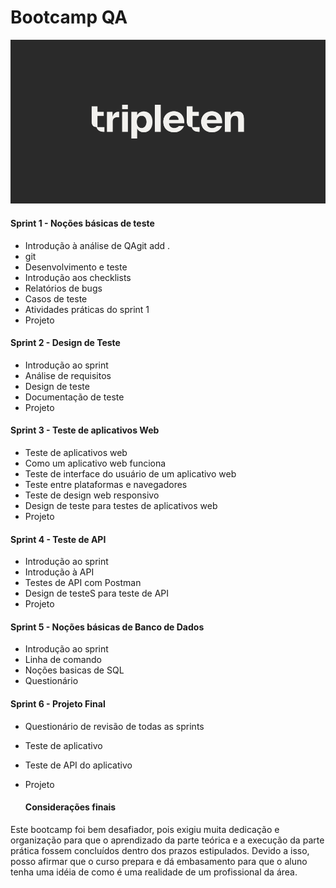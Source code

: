 #  Bootcamp QA

 <img src="Imagem\logo.png">

 #### Sprint 1 - Noções básicas de teste

 - Introdução à análise de QAgit add .
 - git
 - Desenvolvimento e teste
 - Introdução aos checklists
 - Relatórios de bugs
 - Casos de teste
 - Atividades práticas do sprint 1
 - Projeto

#### Sprint 2 - Design de Teste
- Introdução ao sprint
- Análise de requisitos
- Design de teste
- Documentação de teste
- Projeto

#### Sprint 3 - Teste de aplicativos Web


- Teste de aplicativos web
- Como um aplicativo web funciona
- Teste de interface do usuário de um aplicativo web
- Teste entre plataformas e navegadores
- Teste de design web responsivo
- Design de teste para testes de aplicativos web
- Projeto

#### Sprint 4 - Teste de API

- Introdução ao sprint
- Introdução à API
- Testes de API com Postman
- Design de testeS para teste de API
- Projeto

#### Sprint 5 - Noções básicas de Banco de Dados

- Introdução ao sprint
- Linha de comando
- Noções basicas de SQL
- Questionário

#### Sprint 6 - Projeto Final
- Questionário de revisão de todas as sprints
- Teste de aplicativo
- Teste de API do aplicativo
- Projeto

  #### Considerações finais
Este bootcamp foi bem desafiador, pois exigiu muita dedicação e organização para que o aprendizado da parte teórica e a execução da parte prática fossem concluídos dentro dos prazos estipulados. Devido a isso, posso afirmar que o curso prepara e dá embasamento para que o aluno tenha uma idéia de como é uma realidade de um profissional da área. 